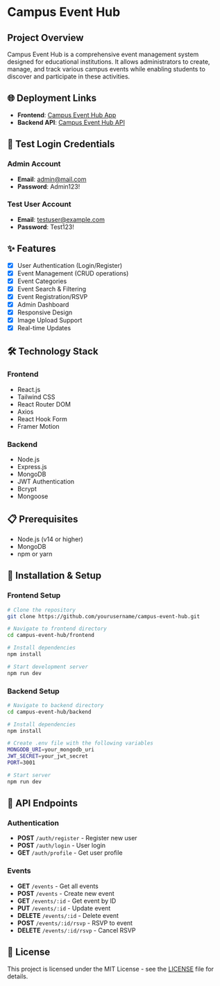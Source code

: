 # Campus Event Hub

## Project Overview
Campus Event Hub is a comprehensive event management system designed for educational institutions. It allows administrators to create, manage, and track various campus events while enabling students to discover and participate in these activities.

## 🌐 Deployment Links
- **Frontend**: [Campus Event Hub App](https://campus-event-hub.vercel.app)
- **Backend API**: [Campus Event Hub API](https://campus-event-hub-api.onrender.com)

## 🔑 Test Login Credentials
### Admin Account
- **Email**: admin@mail.com
- **Password**: Admin123!

### Test User Account
- **Email**: testuser@example.com
- **Password**: Test123!

## ✨ Features
- [x] User Authentication (Login/Register)
- [x] Event Management (CRUD operations)
- [x] Event Categories
- [x] Event Search & Filtering
- [x] Event Registration/RSVP
- [x] Admin Dashboard
- [x] Responsive Design
- [x] Image Upload Support
- [x] Real-time Updates

## 🛠️ Technology Stack
### Frontend
- React.js
- Tailwind CSS
- React Router DOM
- Axios
- React Hook Form
- Framer Motion

### Backend
- Node.js
- Express.js
- MongoDB
- JWT Authentication
- Bcrypt
- Mongoose

## 📋 Prerequisites
- Node.js (v14 or higher)
- MongoDB
- npm or yarn

## 🚀 Installation & Setup

### Frontend Setup
```bash
# Clone the repository
git clone https://github.com/yourusername/campus-event-hub.git

# Navigate to frontend directory
cd campus-event-hub/frontend

# Install dependencies
npm install

# Start development server
npm run dev
```

### Backend Setup
```bash
# Navigate to backend directory
cd campus-event-hub/backend

# Install dependencies
npm install

# Create .env file with the following variables
MONGODB_URI=your_mongodb_uri
JWT_SECRET=your_jwt_secret
PORT=3001

# Start server
npm run dev
```

## 📱 API Endpoints

### Authentication
- **POST** `/auth/register` - Register new user
- **POST** `/auth/login` - User login
- **GET** `/auth/profile` - Get user profile

### Events
- **GET** `/events` - Get all events
- **POST** `/events` - Create new event
- **GET** `/events/:id` - Get event by ID
- **PUT** `/events/:id` - Update event
- **DELETE** `/events/:id` - Delete event
- **POST** `/events/:id/rsvp` - RSVP to event
- **DELETE** `/events/:id/rsvp` - Cancel RSVP

## 📝 License
This project is licensed under the MIT License - see the [LICENSE](LICENSE) file for details.

